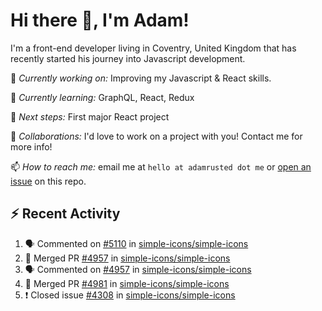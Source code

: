 # Hi there 👋, I'm Adam!

I'm a front-end developer living in Coventry, United Kingdom that has recently started his journey into Javascript development.

🔨 *Currently working on:* Improving my Javascript & React skills.

🌱 *Currently learning:* GraphQL, React, Redux

🎯 *Next steps:* First major React project

🤝 *Collaborations:* I'd love to work on a project with you! Contact me for more info!

📫 *How to reach me:* email me at `hello at adamrusted dot me` or [open an issue](https://github.com/adamrusted/adamrusted/issues/new) on this repo.

## :zap: Recent Activity
<!--START_SECTION:activity-->
1. 🗣 Commented on [#5110](https://github.com/simple-icons/simple-icons/issues/5110) in [simple-icons/simple-icons](https://github.com/simple-icons/simple-icons)
2. 🎉 Merged PR [#4957](https://github.com/simple-icons/simple-icons/pull/4957) in [simple-icons/simple-icons](https://github.com/simple-icons/simple-icons)
3. 🗣 Commented on [#4957](https://github.com/simple-icons/simple-icons/issues/4957) in [simple-icons/simple-icons](https://github.com/simple-icons/simple-icons)
4. 🎉 Merged PR [#4981](https://github.com/simple-icons/simple-icons/pull/4981) in [simple-icons/simple-icons](https://github.com/simple-icons/simple-icons)
5. ❗️ Closed issue [#4308](https://github.com/simple-icons/simple-icons/issues/4308) in [simple-icons/simple-icons](https://github.com/simple-icons/simple-icons)
<!--END_SECTION:activity-->
